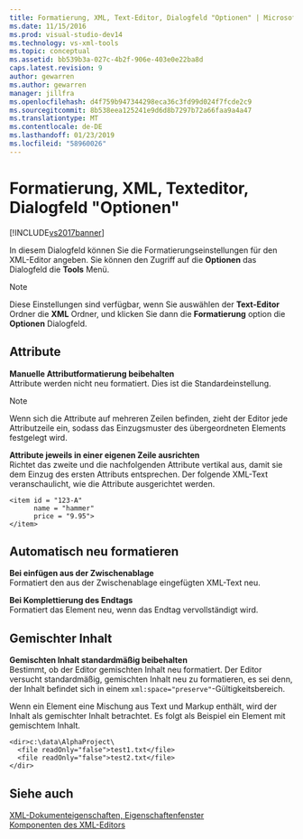 ```yaml
---
title: Formatierung, XML, Text-Editor, Dialogfeld "Optionen" | Microsoft-Dokumentation
ms.date: 11/15/2016
ms.prod: visual-studio-dev14
ms.technology: vs-xml-tools
ms.topic: conceptual
ms.assetid: bb539b3a-027c-4b2f-906e-403e0e22ba8d
caps.latest.revision: 9
author: gewarren
ms.author: gewarren
manager: jillfra
ms.openlocfilehash: d4f759b947344298eca36c3fd99d024f7fcde2c9
ms.sourcegitcommit: 8b538eea125241e9d6d8b7297b72a66faa9a4a47
ms.translationtype: MT
ms.contentlocale: de-DE
ms.lasthandoff: 01/23/2019
ms.locfileid: "58960026"
---
```

# <a name="formatting-xml-text-editor-options-dialog-box"></a>Formatierung, XML, Texteditor, Dialogfeld "Optionen"
[!INCLUDE[vs2017banner](../includes/vs2017banner.md)]

  
In diesem Dialogfeld können Sie die Formatierungseinstellungen für den XML-Editor angeben. Sie können den Zugriff auf die **Optionen** das Dialogfeld die **Tools** Menü.  
  
> [!NOTE]
>  Diese Einstellungen sind verfügbar, wenn Sie auswählen der **Text-Editor** Ordner die **XML** Ordner, und klicken Sie dann die **Formatierung** option die **Optionen** Dialogfeld.  
  
## <a name="attributes"></a>Attribute  
 **Manuelle Attributformatierung beibehalten**  
 Attribute werden nicht neu formatiert. Dies ist die Standardeinstellung.  
  
> [!NOTE]
>  Wenn sich die Attribute auf mehreren Zeilen befinden, zieht der Editor jede Attributzeile ein, sodass das Einzugsmuster des übergeordneten Elements festgelegt wird.  
  
 **Attribute jeweils in einer eigenen Zeile ausrichten**  
 Richtet das zweite und die nachfolgenden Attribute vertikal aus, damit sie dem Einzug des ersten Attributs entsprechen. Der folgende XML-Text veranschaulicht, wie die Attribute ausgerichtet werden.  
  
```  
<item id = "123-A"  
      name = "hammer"  
      price = "9.95">  
</item>  
```  
  
## <a name="auto-reformat"></a>Automatisch neu formatieren  
 **Bei einfügen aus der Zwischenablage**  
 Formatiert den aus der Zwischenablage eingefügten XML-Text neu.  
  
 **Bei Komplettierung des Endtags**  
 Formatiert das Element neu, wenn das Endtag vervollständigt wird.  
  
## <a name="mixed-content"></a>	Gemischter Inhalt  
 **Gemischten Inhalt standardmäßig beibehalten**  
 Bestimmt, ob der Editor gemischten Inhalt neu formatiert. Der Editor versucht standardmäßig, gemischten Inhalt neu zu formatieren, es sei denn, der Inhalt befindet sich in einem `xml:space="preserve"`-Gültigkeitsbereich.  
  
 Wenn ein Element eine Mischung aus Text und Markup enthält, wird der Inhalt als gemischter Inhalt betrachtet. Es folgt als Beispiel ein Element mit gemischtem Inhalt.  
  
```  
<dir>c:\data\AlphaProject\  
  <file readOnly="false">test1.txt</file>  
  <file readOnly="false">test2.txt</file>  
</dir>  
```  
  
## <a name="see-also"></a>Siehe auch  
 [XML-Dokumenteigenschaften, Eigenschaftenfenster](../xml-tools/xml-document-properties-properties-window.md)   
 [Komponenten des XML-Editors](../xml-tools/xml-editor-components.md)
